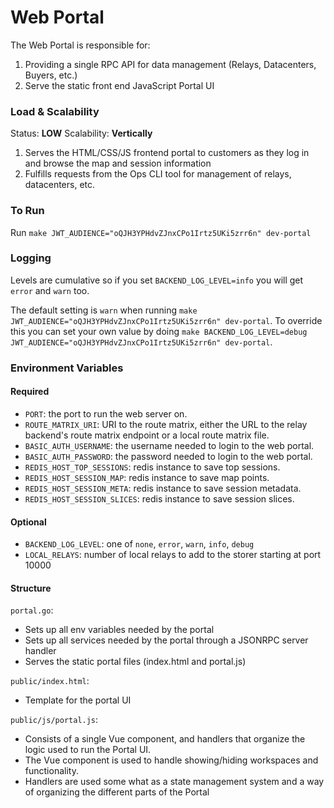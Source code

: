 # Web Portal

The Web Portal is responsible for:

1. Providing a single RPC API for data management (Relays, Datacenters, Buyers, etc.)
2. Serve the static front end JavaScript Portal UI

### Load & Scalability

Status: **LOW**
Scalability: **Vertically**

1. Serves the HTML/CSS/JS frontend portal to customers as they log in and browse the map and session information
2. Fulfills requests from the Ops CLI tool for management of relays, datacenters, etc.

### To Run

Run `make JWT_AUDIENCE="oQJH3YPHdvZJnxCPo1Irtz5UKi5zrr6n" dev-portal`

### Logging

Levels are cumulative so if you set `BACKEND_LOG_LEVEL=info` you will get `error` and `warn` too.

The default setting is `warn` when running `make JWT_AUDIENCE="oQJH3YPHdvZJnxCPo1Irtz5UKi5zrr6n" dev-portal`. To override this you can set your own value by doing `make BACKEND_LOG_LEVEL=debug JWT_AUDIENCE="oQJH3YPHdvZJnxCPo1Irtz5UKi5zrr6n" dev-portal`.

### Environment Variables

#### Required

- `PORT`: the port to run the web server on.
- `ROUTE_MATRIX_URI`: URI to the route matrix, either the URL to the relay backend's route matrix endpoint or a local route matrix file.
- `BASIC_AUTH_USERNAME`: the username needed to login to the web portal.
- `BASIC_AUTH_PASSWORD`: the password needed to login to the web portal.
- `REDIS_HOST_TOP_SESSIONS`: redis instance to save top sessions.
- `REDIS_HOST_SESSION_MAP`: redis instance to save map points.
- `REDIS_HOST_SESSION_META`: redis instance to save session metadata.
- `REDIS_HOST_SESSION_SLICES`: redis instance to save session slices.

#### Optional

- `BACKEND_LOG_LEVEL`: one of `none`, `error`, `warn`, `info`, `debug`
- `LOCAL_RELAYS`: number of local relays to add to the storer starting at port 10000

#### Structure

`portal.go`:
* Sets up all env variables needed by the portal
* Sets up all services needed by the portal through a JSONRPC server handler
* Serves the static portal files (index.html and portal.js)

`public/index.html`:
* Template for the portal UI

`public/js/portal.js`:
* Consists of a single Vue component, and handlers that organize the logic used to run the Portal UI.
* The Vue component is used to handle showing/hiding workspaces and functionality.
* Handlers are used some what as a state management system and a way of organizing the different parts of the Portal
